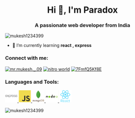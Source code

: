 <h1 align="center">Hi 👋, I'm Paradox</h1>
<h3 align="center">A passionate web developer from India</h3>

<p align="left"> <img src="https://komarev.com/ghpvc/?username=mukesh1234399&label=Profile%20views&color=0e75b6&style=flat" alt="mukesh1234399" /> </p>

- 🌱 I’m currently learning **react , express**

<h3 align="left">Connect with me:</h3>
<p align="left">
<a href="https://instagram.com/mr.mukesh._.09" target="blank"><img align="center" src="https://raw.githubusercontent.com/rahuldkjain/github-profile-readme-generator/master/src/images/icons/Social/instagram.svg" alt="mr.mukesh._.09" height="30" width="40" /></a>
<a href="https://www.youtube.com/c/nitro world" target="blank"><img align="center" src="https://raw.githubusercontent.com/rahuldkjain/github-profile-readme-generator/master/src/images/icons/Social/youtube.svg" alt="nitro world" height="30" width="40" /></a>
<a href="https://discord.gg/7FmfQ5Kf8E" target="blank"><img align="center" src="https://raw.githubusercontent.com/rahuldkjain/github-profile-readme-generator/master/src/images/icons/Social/discord.svg" alt="7FmfQ5Kf8E" height="30" width="40" /></a>
</p>

<h3 align="left">Languages and Tools:</h3>
<p align="left"> <a href="https://expressjs.com" target="_blank" rel="noreferrer"> <img src="https://raw.githubusercontent.com/devicons/devicon/master/icons/express/express-original-wordmark.svg" alt="express" width="40" height="40"/> </a> <a href="https://developer.mozilla.org/en-US/docs/Web/JavaScript" target="_blank" rel="noreferrer"> <img src="https://raw.githubusercontent.com/devicons/devicon/master/icons/javascript/javascript-original.svg" alt="javascript" width="40" height="40"/> </a> <a href="https://www.mongodb.com/" target="_blank" rel="noreferrer"> <img src="https://raw.githubusercontent.com/devicons/devicon/master/icons/mongodb/mongodb-original-wordmark.svg" alt="mongodb" width="40" height="40"/> </a> <a href="https://nodejs.org" target="_blank" rel="noreferrer"> <img src="https://raw.githubusercontent.com/devicons/devicon/master/icons/nodejs/nodejs-original-wordmark.svg" alt="nodejs" width="40" height="40"/> </a> <a href="https://reactjs.org/" target="_blank" rel="noreferrer"> <img src="https://raw.githubusercontent.com/devicons/devicon/master/icons/react/react-original-wordmark.svg" alt="react" width="40" height="40"/> </a> </p>

<p><img align="center" src="https://github-readme-stats.vercel.app/api/top-langs?username=mukesh1234399&show_icons=true&locale=en&layout=compact" alt="mukesh1234399" /></p>
